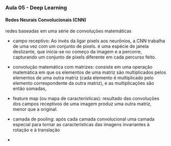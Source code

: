 ### Aula 05 - Deep Learning

#### Redes Neurais Convolucionais (CNN)

redes baseadas em uma série de convoluções matemáticas

* campo receptivo: Ao invés da ligar pixels aos neurônios, a CNN trabalha de uma vez com um conjunto de pixels. é uma espécie de janela deslizante, que
inicia-se no começo da imagem e a percorre, capturando um conjunto de pixels diferente em cada percurso feito.

* convolução matemática com matrizes: consiste em uma operação matemática em que os elementos de uma matriz são multiplicados pelos elementos
de uma outra matriz (cada elemento é multiplicado pelo elemento correspondente da outra matriz), e as multiplicações são então somadas,

* feature map (ou mapa de características): resultado das convoluções dos campos receptivos de uma imagem produz uma outra matriz, menor que a original.

* camada de pooling: após cada camada convolucional uma camada especial para tornar as características das imagens invariantes à rotação e à translação

* 

